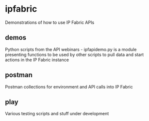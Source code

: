 # ipfabric
Demonstrations of how to use IP Fabric APIs

## demos

Python scripts from the API webinars - ipfapidemo.py is a module presenting functions to be used by other scripts to pull data and start actions in the IP Fabric instance

## postman

Postman collections for environment and API calls into IP Fabric

## play

Various testing scripts and stuff under development
